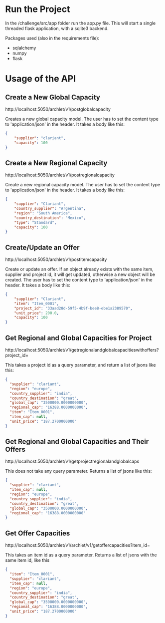 # Run the Project
In the /challenge/src/app folder run the app.py file. This will start a single threaded flask application, with a sqlite3 backend.

Packages used (also in the requirements file):
- sqlalchemy
- numpy
- flask


# Usage of the API
## Create  a New Global Capacity
http://localhost:5050/archlet/v1/postglobalcapacity

Creates a new global capacity model. The user has to set the content type to 'application/json' in the header. It takes a body like this:

```json
{
    "supplier": "clariant",
    "capacity": 100
}
```
## Create a New Regional Capacity
http://localhost:5050/archlet/v1/postregionalcapacity

Create a new regional capacity model. The user has to set the content type to 'application/json' in the header. It takes a body like this:

```json
{
    "supplier": "Clariant",
    "country_supplier": "Argentina",
    "region": "South America",
    "country_destination": "Mexico",
    "type": "Standard",
    "capacity": 100
}
```

## Create/Update an Offer
http://localhost:5050/archlet/v1/postitemcapacity

Create or update an offer. If an object already exists with the same item, supplier and project id, it will get updated, otherwise a new object will be created. The user has to set the content type to 'application/json' in the header. It takes a body like this:

```json
{
    "supplier": "Clariant",
    "item": "Item_0001",
    "project_id": "33aad28d-59f5-4b9f-bee8-ebe1a2389570",
    "unit_price": 200.0,
    "capacity": 100
}
```

## Get Regional and Global Capacities for Project

http://localhost:5050/archlet/v1/getregionalandglobalcapacitieswithoffers?project_id=<some-id>

This takes a project id as a query parameter, and return a list of jsons like this:

```json
{
  "supplier": "clariant", 
  "region": "europe", 
  "country_supplier": "india",
  "country_destination": "great", 
  "global_cap": "3500000.0000000000", 
  "regional_cap": "16388.0000000000", 
  "item": "Item_0001", 
  "item_cap": null, 
  "unit_price": "187.2700000000"
}
```

## Get Regional and Global Capacities and Their Offers

http://localhost:5050/archlet/v1/getprojectregionalandglobalcaps

This does not take any query parameter. Returns a list of jsons like this:

```json
{
  "supplier": "clariant", 
  "item_cap": null, 
  "region": "europe", 
  "country_supplier": "india", 
  "country_destination": "great", 
  "global_cap": "3500000.0000000000", 
  "regional_cap": "16388.0000000000"
}
```

## Get Offer Capacities

http://localhost:5050/archlet/v1/archlet/v1/getoffercapacities?item_id=<some-id>

This takes an item id as a query parameter. Returns a list of jsons with the same item id, like this

```json
{
  "item": "Item_0001", 
  "supplier": "clariant", 
  "item_cap": null, 
  "region": "europe", 
  "country_supplier": "india",
  "country_destination": "great", 
  "global_cap": "3500000.0000000000", 
  "regional_cap": "16388.0000000000", 
  "unit_price": "187.2700000000"
}
```